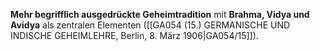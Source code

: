 
**Mehr begrifflich ausgedrückte Geheimtradition** mit **Brahma, Vidya und Avidya** als zentralen Elementen ([[GA054 (15.) GERMANISCHE UND INDISCHE GEHEIMLEHRE, Berlin, 8. März 1906|GA054/15]]).
